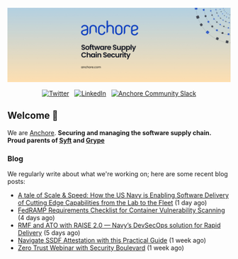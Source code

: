 <p align="center">
  <a href="https://anchore.com" target="_blank"><img src="https://raw.githubusercontent.com/anchore/.github/main/.github/banner.jpg"></a>
</p>
<p align="center">
  &nbsp;<a href="https://twitter.com/anchore" target="_blank"><img alt="Twitter" src="https://img.shields.io/badge/Twitter-303030?style=for-the-badge&logo=x&logoColor=%23ffffff"></a>&nbsp;
  &nbsp;<a href="https://www.linkedin.com/company/anchore" target="_blank"><img alt="LinkedIn" src="https://img.shields.io/badge/LinkedIn-1667be?style=for-the-badge&logo=linkedin&logoColor=%23ffffff"></a>&nbsp;
  &nbsp;<a href="https://anchore.com/slack" target="_blank"><img alt="Anchore Community Slack" src="https://img.shields.io/badge/Slack-4A154B?style=for-the-badge&logo=slack&logoColor=white"></a>&nbsp;
</p>

## Welcome 👋

We are [Anchore](https://anchore.com/).
**Securing and managing the software supply chain. Proud parents of [Syft](https://github.com/anchore/syft) and [Grype](https://gitub.com/anchore/grype)**

### Blog 

We regularly write about what we're working on; here are some recent blog posts:


- [A tale of Scale &amp; Speed: How the US Navy is Enabling Software Delivery of Cutting Edge Capabilities from the Lab to the Fleet](https://anchore.com/events/a-tale-of-scale-speed-how-the-us-navy-is-enabling-software-delivery-of-cutting-edge-capabilities-from-the-lab-to-the-fleet/) (1 day ago)
- [FedRAMP Requirements Checklist for Container Vulnerability Scanning](https://anchore.com/white-papers/fedramp-requirements-for-containers-checklist/) (4 days ago)
- [RMF and ATO with RAISE 2.0 — Navy’s DevSecOps solution for Rapid Delivery](https://anchore.com/blog/raise-2-overview/) (5 days ago)
- [Navigate SSDF Attestation with this Practical Guide](https://anchore.com/blog/navigate-ssdf-attestation-with-this-practical-guide/) (1 week ago)
- [Zero Trust Webinar with Security Boulevard](https://anchore.com/events/zero-trust-webinar-with-security-boulevard/) (1 week ago)
